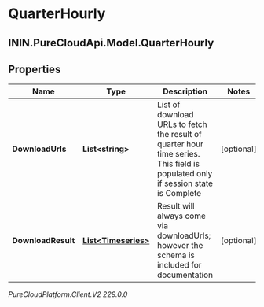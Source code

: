 # QuarterHourly

## ININ.PureCloudApi.Model.QuarterHourly

## Properties

|Name | Type | Description | Notes|
|------------ | ------------- | ------------- | -------------|
| **DownloadUrls** | **List&lt;string&gt;** | List of download URLs to fetch the result of quarter hour time series. This field is populated only if session state is Complete | [optional] |
| **DownloadResult** | [**List&lt;Timeseries&gt;**](Timeseries) | Result will always come via downloadUrls; however the schema is included for documentation | [optional] |



_PureCloudPlatform.Client.V2 229.0.0_
